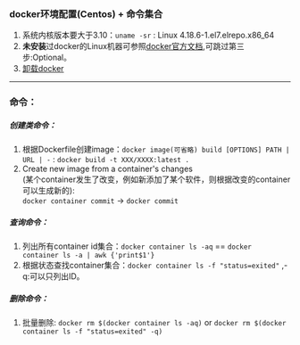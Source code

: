 ### docker环境配置(Centos) + 命令集合
1. 系统内核版本要大于3.10：`uname -sr` : Linux 4.18.6-1.el7.elrepo.x86_64 </br>
2. **未安装**过docker的Linux机器可参照[docker官方文档](https://docs.docker.com/install/linux/docker-ce/centos/#install-docker-ce-1),可跳过第三步:Optional。</br>
3. [卸载docker](https://my.oschina.net/lwenhao/blog/1617108)
---
### 命令：
##### 创建类命令：
1. 根据Dockerfile创建image：`docker image(可省略) build [OPTIONS] PATH | URL | -` : `docker build -t XXX/XXXX:latest . `
2. Create new image from a container's changes</br>(某个container发生了改变，例如新添加了某个软件，则根据改变的container可以生成新的):</br>`docker container commit` -> `docker commit`
##### 查询命令：
1. 列出所有container id集合：`docker container ls -aq` == `docker container ls -a | awk {'print$1'}`
2. 根据状态查找container集合：`docker container ls -f "status=exited"` ,-q:可以只列出ID。
##### 删除命令：
1. 批量删除: `docker rm $(docker container ls -aq)` or `docker rm $(docker container ls -f "status=exited" -q)`

